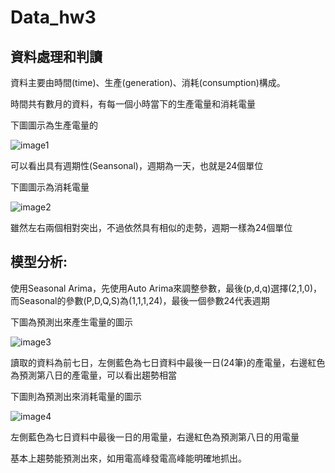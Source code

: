 # Data_hw3

## 資料處理和判讀

資料主要由時間(time)、生產(generation)、消耗(consumption)構成。

時間共有數月的資料，有每一個小時當下的生產電量和消耗電量

下圖圖示為生產電量的

![image1](https://i.imgur.com/VFVWMNd.png)

可以看出具有週期性(Seansonal)，週期為一天，也就是24個單位

下圖圖示為消耗電量

![image2](https://i.imgur.com/7Rsgb8e.png)

雖然左右兩個相對突出，不過依然具有相似的走勢，週期一樣為24個單位

## 模型分析:

使用Seasonal Arima，先使用Auto Arima來調整參數，最後(p,d,q)選擇(2,1,0)，而Seasonal的參數(P,D,Q,S)為(1,1,1,24)，最後一個參數24代表週期

下圖為預測出來產生電量的圖示

![image3](https://i.imgur.com/4gEALPJ.png)

讀取的資料為前七日，左側藍色為七日資料中最後一日(24筆)的產電量，右邊紅色為預測第八日的產電量，可以看出趨勢相當

下圖則為預測出來消耗電量的圖示

![image4](https://i.imgur.com/rrrw8na.png)

左側藍色為七日資料中最後一日的用電量，右邊紅色為預測第八日的用電量

基本上趨勢能預測出來，如用電高峰發電高峰能明確地抓出。
